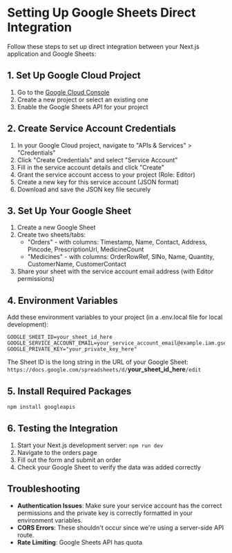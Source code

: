 # Setting Up Google Sheets Direct Integration

Follow these steps to set up direct integration between your Next.js application and Google Sheets:

## 1. Set Up Google Cloud Project

1. Go to the [Google Cloud Console](https://console.cloud.google.com/)
2. Create a new project or select an existing one
3. Enable the Google Sheets API for your project

## 2. Create Service Account Credentials

1. In your Google Cloud project, navigate to "APIs & Services" > "Credentials"
2. Click "Create Credentials" and select "Service Account"
3. Fill in the service account details and click "Create"
4. Grant the service account access to your project (Role: Editor)
5. Create a new key for this service account (JSON format)
6. Download and save the JSON key file securely

## 3. Set Up Your Google Sheet

1. Create a new Google Sheet
2. Create two sheets/tabs:
   - "Orders" - with columns: Timestamp, Name, Contact, Address, Pincode, PrescriptionUrl, MedicineCount
   - "Medicines" - with columns: OrderRowRef, SlNo, Name, Quantity, CustomerName, CustomerContact
3. Share your sheet with the service account email address (with Editor permissions)

## 4. Environment Variables

Add these environment variables to your project (in a .env.local file for local development):

```
GOOGLE_SHEET_ID=your_sheet_id_here
GOOGLE_SERVICE_ACCOUNT_EMAIL=your_service_account_email@example.iam.gserviceaccount.com
GOOGLE_PRIVATE_KEY="your_private_key_here"
```

The Sheet ID is the long string in the URL of your Google Sheet:
`https://docs.google.com/spreadsheets/d/`**your_sheet_id_here**`/edit`

## 5. Install Required Packages

```bash
npm install googleapis
```

## 6. Testing the Integration

1. Start your Next.js development server: `npm run dev`
2. Navigate to the orders page
3. Fill out the form and submit an order
4. Check your Google Sheet to verify the data was added correctly

## Troubleshooting

- **Authentication Issues**: Make sure your service account has the correct permissions and the private key is correctly formatted in your environment variables.
- **CORS Errors**: These shouldn't occur since we're using a server-side API route.
- **Rate Limiting**: Google Sheets API has quota